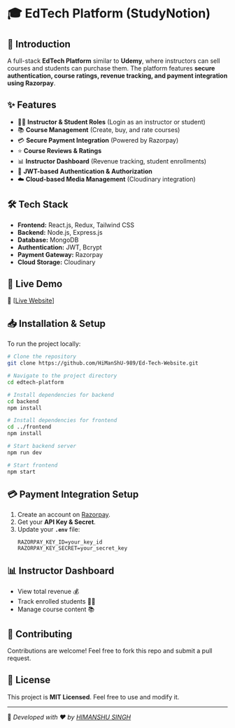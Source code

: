 # 🎓 EdTech Platform (StudyNotion)

## 📌 Introduction
A full-stack **EdTech Platform** similar to **Udemy**, where instructors can sell courses and students can purchase them. The platform features **secure authentication, course ratings, revenue tracking, and payment integration using Razorpay**.

## ✨ Features
- 👩‍🏫 **Instructor & Student Roles** (Login as an instructor or student)
- 📚 **Course Management** (Create, buy, and rate courses)
- 💳 **Secure Payment Integration** (Powered by Razorpay)
- ⭐ **Course Reviews & Ratings**
- 📊 **Instructor Dashboard** (Revenue tracking, student enrollments)
- 🔐 **JWT-based Authentication & Authorization**
- ☁️ **Cloud-based Media Management** (Cloudinary integration)

## 🛠️ Tech Stack
- **Frontend:** React.js, Redux, Tailwind CSS
- **Backend:** Node.js, Express.js
- **Database:** MongoDB
- **Authentication:** JWT, Bcrypt
- **Payment Gateway:** Razorpay
- **Cloud Storage:** Cloudinary

## 🚀 Live Demo
🔗 [[Live Website](https://edtech-frontend-sujal-kumars-projects.vercel.app/)]

## 📥 Installation & Setup
To run the project locally:

```bash
# Clone the repository
git clone https://github.com/HiManShU-989/Ed-Tech-Website.git

# Navigate to the project directory
cd edtech-platform

# Install dependencies for backend
cd backend
npm install

# Install dependencies for frontend
cd ../frontend
npm install

# Start backend server
npm run dev

# Start frontend
npm start
```

## 💳 Payment Integration Setup
1. Create an account on [Razorpay](https://razorpay.com/).
2. Get your **API Key & Secret**.
3. Update your **`.env`** file:
   ```env
   RAZORPAY_KEY_ID=your_key_id
   RAZORPAY_KEY_SECRET=your_secret_key
   ```

## 📊 Instructor Dashboard
- View total revenue 💰
- Track enrolled students 👨‍🎓
- Manage course content 📚

## 🤝 Contributing
Contributions are welcome! Feel free to fork this repo and submit a pull request.

## 📄 License
This project is **MIT Licensed**. Feel free to use and modify it.

---
🚀 *Developed with ❤️ by [HIMANSHU SINGH](https://github.com/HiManShU-989)*


